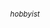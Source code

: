 <br><br><br><br><br><br><br><br><br><br><br><br><br><br><br><br>

<center><div width="200px" align="center"><font align="center"><sup><i>hobbyist</i></sup></font></div></center>

<br><br><br><br><br><br><br><br><br><br><br><br><br><br><br><br>